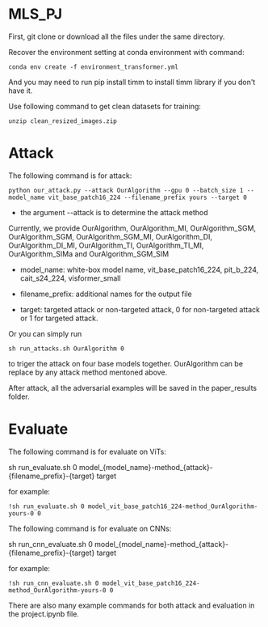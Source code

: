 # MLS_PJ

First, git clone or download all the files under the same directory.

Recover the environment setting at conda environment with command:

```
conda env create -f environment_transformer.yml
```

And you may need to run pip install timm to install timm library if you don't have it.

Use following command to get clean datasets for training:

```
unzip clean_resized_images.zip
```

# Attack
The following command is for attack:

```
python our_attack.py --attack OurAlgorithm --gpu 0 --batch_size 1 --model_name vit_base_patch16_224 --filename_prefix yours --target 0
```

* the argument --attack is to determine the attack method

Currently, we provide OurAlgorithm, OurAlgorithm_MI, OurAlgorithm_SGM, OurAlgorithm_SGM, OurAlgorithm_SGM_MI, OurAlgorithm_DI, OurAlgorithm_DI_MI, OurAlgorithm_TI, OurAlgorithm_TI_MI, OurAlgorithm_SIMa and OurAlgorithm_SGM_SIM

* model_name: white-box model name, vit_base_patch16_224, pit_b_224, cait_s24_224, visformer_small

* filename_prefix: additional names for the output file

* target: targeted attack or non-targeted attack, 0 for non-targeted attack or 1 for targeted attack. 

Or you can simply run 
```
sh run_attacks.sh OurAlgorithm 0 
```
to triger the attack on four base models together. OurAlgorithm can be replace by any attack method mentoned above.

After attack, all the adversarial examples will be saved in the paper_results folder.

# Evaluate
The following command is for evaluate on ViTs:

sh run_evaluate.sh 0 model_{model_name}-method_{attack}-{filename_prefix}-{target} target

for example: 

```
!sh run_evaluate.sh 0 model_vit_base_patch16_224-method_OurAlgorithm-yours-0 0
```

The following command is for evaluate on CNNs:

sh run_cnn_evaluate.sh 0 model_{model_name}-method_{attack}-{filename_prefix}-{target} target

for example: 
```
!sh run_cnn_evaluate.sh 0 model_vit_base_patch16_224-method_OurAlgorithm-yours-0 0
```

There are also many example commands for both attack and evaluation in the project.ipynb file.
